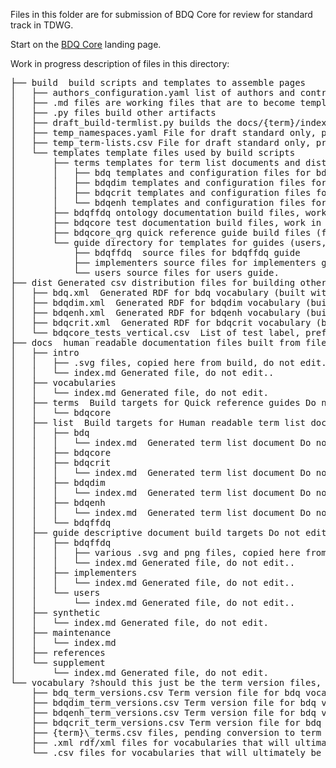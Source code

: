 Files in this folder are for submission of BDQ Core for review for standard track in TDWG.

Start on the [BDQ Core](https://github.com/tdwg/bdq/blob/master/tg2/_review/index.md) landing page.


Work in progress description of files in this directory: 

<pre>
├── build  build scripts and templates to assemble pages
│   ├── authors_configuration.yaml list of authors and contributors used by build scripts
│   ├── .md files are working files that are to become templates but are not yet
│   ├── .py files build other artifacts
│   ├── draft_build-termlist.py builds the docs/{term}/index.md files and dist/{term}.xml files from templates, builds for draft standard
│   ├── temp_namespaces.yaml File for draft standard only, provides metadata for build scripts that comes from rs.tdwg.org for approved standards
│   ├── temp_term-lists.csv File for draft standard only, provides metadata for build scripts that comes from rs.tdwg.org for approved standards
│   └── templates template files used by build scripts 
│       ├── terms templates for term list documents and dist rdf files 
│       │   ├── bdq templates and configuration files for bdq vocabulary
│       │   ├── bdqdim templates and configuration files for bdqdim vocabulary
│       │   ├── bdqcrit templates and configuration files for bdqcrit vocabulary
│       │   └── bdqenh templates and configuration files for bdqenh vocabulary
│       ├── bdqffdq ontology documentation build files, work in progress
│       ├── bdqcore test documentation build files, work in progress
│       ├── bdqcore_qrg quick reference guide build files (for docs/terms/bdqcore), work in progress
│       └── guide directory for templates for guides (users, implementors, bdqffdq).
│           ├── bdqffdq  source files for bdqffdq guide
│           ├── implementers source files for implementers guide
│           └── users source files for users guide.
├── dist Generated csv distribution files for building other artifacts
│   ├── bdq.xml  Generated RDF for bdq vocabulary (built with draft_build-termlist.py)
│   ├── bdqdim.xml  Generated RDF for bdqdim vocabulary (built with draft_build-termlist.py)
│   ├── bdqenh.xml  Generated RDF for bdqenh vocabulary (built with draft_build-termlist.py)
│   ├── bdqcrit.xml  Generated RDF for bdqcrit vocabulary (built with draft_build-termlist.py)
│   └── bdqcore_tests_vertical.csv  List of test label, prefLabel, and fully qualified name, purpose?
├── docs  human readable documentation files built from files in build/
│   ├── intro 
│   │   ├── .svg files, copied here from build, do not edit. 
│   │   └── index.md Generated file, do not edit..
│   ├── vocabularies
│   │   └── index.md Generated file, do not edit.
│   ├── terms  Build targets for Quick reference guides Do not edit here
│   │   └── bdqcore
│   ├── list  Build targets for Human readable term list documents Do not edit here
│   │   ├── bdq
│   │   │   └── index.md  Generated term list document Do not edit.
│   │   ├── bdqcore
│   │   ├── bdqcrit
│   │   │   └── index.md  Generated term list document Do not edit.
│   │   ├── bdqdim
│   │   │   └── index.md  Generated term list document Do not edit.
│   │   ├── bdqenh
│   │   │   └── index.md  Generated term list document Do not edit.
│   │   └── bdqffdq
│   ├── guide descriptive document build targets Do not edit here 
│   │   ├── bdqffdq 
│   │   │   ├── various .svg and png files, copied here from build, do not edit. 
│   │   │   └── index.md Generated file, do not edit..
│   │   ├── implementers
│   │   │   └── index.md Generated file, do not edit..
│   │   └── users
│   │       └── index.md Generated file, do not edit..
│   ├── synthetic
│   │   └── index.md Generated file, do not edit.
│   ├── maintenance
│   │   └── index.md
│   ├── references
│   └── supplement
│       └── index.md Generated file, do not edit.
└── vocabulary ?should this just be the term version files, or do the deriviative vocabulary csv, xml, owl files go here?
    ├── bdq_term_versions.csv Term version file for bdq vocabulary copied from tg2/vocabularies/bdq_vocabulary_terms.csv
    ├── bdqdim_term_versions.csv Term version file for bdq vocabulary copied from tg2/vocabularies/bdqdim_terms.csv
    ├── bdqenh_term_versions.csv Term version file for bdq vocabulary copied from tg2/vocabularies/bdqenh_terms.csv
    ├── bdqcrit_term_versions.csv Term version file for bdq vocabulary copied from tg2/vocabularies/bdqcrit_terms.csv
    ├── {term}\_terms.csv files, pending conversion to term version files.  
    ├── .xml rdf/xml files for vocabularies that will ultimately be deriviatives of term-version files ** Copy updates to here, DO NOT EDIT HERE **
    └── .csv files for vocabularies that will ultimately be deriviatives of term-version files ** Copy updates to here, DO NOT EDIT HERE ** 
</pre>

